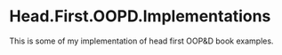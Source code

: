 # Head.First.OOPD.Implementations
This is some of my implementation of head first OOP&amp;D book examples.
